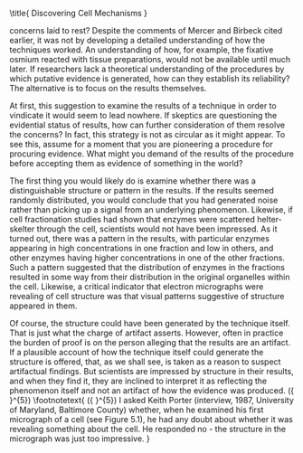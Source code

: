 \title{
Discovering Cell Mechanisms
}

concerns laid to rest? Despite the comments of Mercer and Birbeck cited earlier, it was not by developing a detailed understanding of how the techniques worked. An understanding of how, for example, the fixative osmium reacted with tissue preparations, would not be available until much later. If researchers lack a theoretical understanding of the procedures by which putative evidence is generated, how can they establish its reliability? The alternative is to focus on the results themselves.

At first, this suggestion to examine the results of a technique in order to vindicate it would seem to lead nowhere. If skeptics are questioning the evidential status of results, how can further consideration of them resolve the concerns? In fact, this strategy is not as circular as it might appear. To see this, assume for a moment that you are pioneering a procedure for procuring evidence. What might you demand of the results of the procedure before accepting them as evidence of something in the world?

The first thing you would likely do is examine whether there was a distinguishable structure or pattern in the results. If the results seemed randomly distributed, you would conclude that you had generated noise rather than picking up a signal from an underlying phenomenon. Likewise, if cell fractionation studies had shown that enzymes were scattered helter-skelter through the cell, scientists would not have been impressed. As it turned out, there was a pattern in the results, with particular enzymes appearing in high concentrations in one fraction and low in others, and other enzymes having higher concentrations in one of the other fractions. Such a pattern suggested that the distribution of enzymes in the fractions resulted in some way from their distribution in the original organelles within the cell. Likewise, a critical indicator that electron micrographs were revealing of cell structure was that visual patterns suggestive of structure appeared in them.

Of course, the structure could have been generated by the technique itself. That is just what the charge of artifact asserts. However, often in practice the burden of proof is on the person alleging that the results are an artifact. If a plausible account of how the technique itself could generate the structure is offered, that, as we shall see, is taken as a reason to suspect artifactual findings. But scientists are impressed by structure in their results, and when they find it, they are inclined to interpret it as reflecting the phenomenon itself and not an artifact of how the evidence was produced. \({ }^{5}\)
\footnotetext{
\({ }^{5}\) I asked Keith Porter (interview, 1987, University of Maryland, Baltimore County) whether, when he examined his first micrograph of a cell (see Figure 5.1), he had any doubt about whether it was revealing something about the cell. He responded no - the structure in the micrograph was just too impressive.
}